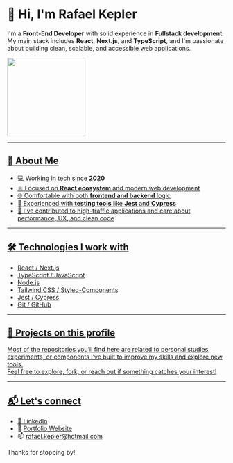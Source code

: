  # 👋 Hi, I'm Rafael Kepler

I'm a **Front-End Developer** with solid experience in **Fullstack development**. My main stack includes **React**, **Next.js**, and **TypeScript**, and I'm passionate about building clean, scalable, and accessible web applications.

 <div>
  <a href="https://github.com/RafaelEdKepler">
  <img height="180em" src="https://github-readme-stats.vercel.app/api/top-langs/?username=rafaeledkepler&layout=compact&langs_count=7&theme=dracula"/>
</div>

---

## 💼 About Me

- 💻 Working in tech since **2020**
- ⚛️ Focused on **React ecosystem** and modern web development
- 🌐 Comfortable with both **frontend and backend** logic
- 🧪 Experienced with **testing tools** like **Jest** and **Cypress**
- 🚀 I've contributed to high-traffic applications and care about performance, UX, and clean code

---

## 🛠️ Technologies I work with

- React / Next.js
- TypeScript / JavaScript
- Node.js
- Tailwind CSS / Styled-Components
- Jest / Cypress
- Git / GitHub

---

## 📌 Projects on this profile

Most of the repositories you’ll find here are related to personal studies, experiments, or components I’ve built to improve my skills and explore new tools.  
Feel free to explore, fork, or reach out if something catches your interest!

---

## 📬 Let's connect

- 🔗 [LinkedIn](https://linkedin.com/in/rafaeledkepler)
- 💼 [Portfolio Website](https://rafaeledkepler.vercel.app) <!-- (if you publish it) -->
- 📫 rafael.kepler@hotmail.com

Thanks for stopping by!
